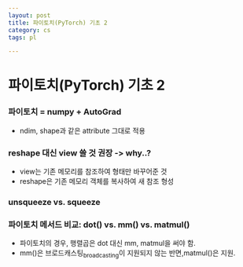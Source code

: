 ```yaml
---
layout: post
title: 파이토치(PyTorch) 기초 2
category: cs
tags: pl

---
```


# 파이토치(PyTorch) 기초 2

### 파이토치 = numpy + AutoGrad
- ndim, shape과 같은 attribute 그대로 적용

### reshape 대신 view 쓸 것 권장 -> why..?
- view는 기존 메모리를 참조하여 형태만 바꾸어준 것
- reshape은 기존 메모리 객체를 복사하여 새 참조 형성

### unsqueeze vs. squeeze

### 파이토치 메서드 비교: dot() vs. mm() vs. matmul()
- 파이토치의 경우, 행렬곱은 dot 대신 mm, matmul을 써야 함.
- mm()은 브로드캐스팅<sub>broadcasting</sub>이 지원되지 않는 반면,matmul()은 지원.